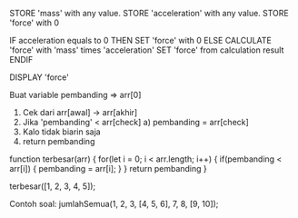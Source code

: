 STORE 'mass' with any value.
STORE 'acceleration' with any value.
STORE 'force' with 0

IF acceleration equals to 0 THEN
  SET 'force' with 0
ELSE
  CALCULATE 'force' with 'mass' times 'acceleration'
  SET 'force' from calculation result
ENDIF

DISPLAY 'force'

Buat variable pembanding => arr[0]
1. Cek dari arr[awal] -> arr[akhir]
2. Jika 'pembanding' < arr[check]
   a) pembanding = arr[check]
3. Kalo tidak biarin saja
4. return pembanding

function terbesar(arr) {
  for(let i = 0; i < arr.length; i++) {
    if(pembanding < arr[i]) {
      pembanding = arr[i];
    }
  }
  return pembanding
}

terbesar([1, 2, 3, 4, 5]);

Contoh soal: 
jumlahSemua(1, 2, 3, [4, 5, 6], 7, 8, [9, 10]);
